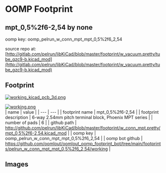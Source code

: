 # OOMP Footprint  
## mpt_0,5%2f6-2,54  by none  
  
oomp key: oomp_pelrun_w_conn_mpt_mpt_0,5%2f6_2,54  
  
source repo at: [http://gitlab.com/pelrun/libKiCad/blob/master/footprint/w_vacuum.pretty/tube_gzc9-b.kicad_mod](http://gitlab.com/pelrun/libKiCad/blob/master/footprint/w_vacuum.pretty/tube_gzc9-b.kicad_mod)  
## Footprint  
  
[![working_kicad_pcb_3d.png](working_kicad_pcb_3d_600.png)](working_kicad_pcb_3d.png)  
  
[![working.png](working_600.png)](working.png)  
| name | value | 
| --- | --- | 
| footprint name | mpt_0,5%2f6-2,54 | 
| footprint description | 6-way 2.54mm pitch terminal block, Phoenix MPT series | 
| number of pads | 6 | 
| github path | http://github.com/pelrun/libKiCad/blob/master/footprint/w_conn_mpt.pretty/mpt_0,5%2f6-2,54.kicad_mod | 
| oomp key | oomp_pelrun_w_conn_mpt_mpt_0,5%2f6_2,54 | 
| oomp bot github | https://github.com/oomlout/oomlout_oomp_footprint_bot/tree/main/footprints/pelrun_w_conn_mpt_mpt_0,5%2f6_2,54/working | 
## Images  
